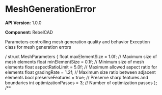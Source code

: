 # MeshGenerationError

**API Version:** 1.0.0

**Component:** RebelCAD

Parameters controlling mesh generation quality and behavior Exception class for mesh generation errors

/
struct MeshParameters {
    float maxElementSize = 1.0f;      // Maximum size of mesh elements
    float minElementSize = 0.1f;      // Minimum size of mesh elements
    float aspectRatioLimit = 5.0f;    // Maximum allowed aspect ratio for elements
    float gradingRate = 1.2f;         // Maximum size ratio between adjacent elements
    bool preserveFeatures = true;     // Preserve sharp features and boundaries
    int optimizationPasses = 3;       // Number of optimization passes
};
/**

